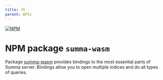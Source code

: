 ```yaml
---
title: JS
parent: APIs
---
```

[![NPM](https://img.shields.io/npm/v/summa-wasm.svg?label=summa-wasm)](https://www.npmjs.com/package/summa-wasm)
# NPM package `summa-wasm`
Package [summa-wasm](https://www.npmjs.com/package/summa-wasm) provides bindings to the most essential parts of Summa server.
Bindings allow you to open multiple indices and do all types of queries.